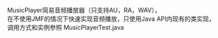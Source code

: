 MusicPlayer简易音频播放器（只支持AU，RA，WAV），  
在不使用JMF的情况下快速实现音频播放，只使用Java API内现有的类实现，  
调用方式和实例参照 MusicPlayerTest.java
